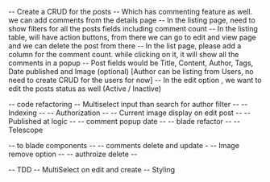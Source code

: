 -- Create a CRUD for the posts
-- Which has commenting feature as well. we can add comments from the details page
-- In the listing page, need to show filters for all the posts fields including comment count
-- In the listing table, will have action buttons, from there we can go to edit and view page and we can delete the post from there
-- In the list page, please add a column for the comment count. while clicking on it, it will show all the comments in a popup
-- Post fields would be Title, Content, Author, Tags, Date published and Image (optional) [Author can be listing from Users, no need to create CRUD for the users for now]
-- In the edit option , we want to edit the posts status as well (Active / Inactive)





-- code refactoring
    -- Multiselect input than search for author filter --
    -- Indexing --
    -- Authorization --
    -- Current image display on edit post --
    -- Published at logic --
    -- comment popup date --
    -- blade refactor --
-- Telescope
    


-- to blade components --
-- comments delete and update -
-- Image remove option --
-- authroize delete --



-- TDD
-- MultiSelect on edit and create
-- Styling